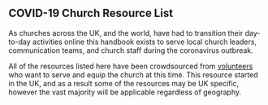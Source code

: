 ## COVID-19 Church Resource List

As churches across the UK, and the world, have had to transition their day-to-day activities online this handbook exists to serve local church leaders, communication teams, and church staff during the coronavirus outbreak.

All of the resources listed here have been crowdsourced from [volunteers](/contributors) who want to serve and equip the church at this time. This resource started in the UK, and as a result some of the resources may be UK specific, however the vast majority will be applicable regardless of geography.
